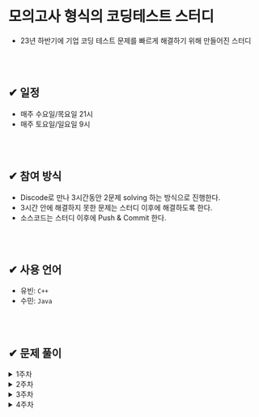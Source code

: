 # 모의고사 형식의 코딩테스트 스터디
- 23년 하반기에 기업 코딩 테스트 문제를 빠르게 해결하기 위해 만들어진 스터디

</br>
</br>

## ✔ 일정
- 매주 수요일/목요일 21시
- 매주 토요일/일요일 9시

</br>
</br>

## ✔ 참여 방식
- Discode로 만나 3시간동안 2문제 solving 하는 방식으로 진행한다.
- 3시간 안에 해결하지 못한 문제는 스터디 이후에 해결하도록 한다.
- 소스코드는 스터디 이후에 Push & Commit 한다.

</br>
</br>

## ✔ 사용 언어
- 유빈: `C++` 
- 수민: `Java`


</br>
</br>


## ✔ 문제 풀이
  <details>
  <summary>1주차</summary>
  <div markdown="1">
  
  ### 23.07.07 금요일
  [1. 백준 17070 파이프 옮기기1](https://www.acmicpc.net/problem/17070)   </br>
  [2. 백준 17406 배열 돌리기 4](https://www.acmicpc.net/problem/17406)

  ### 23.07.08 토요일
  [1. 백준 20165 인내의도미노장인호석](https://www.acmicpc.net/problem/20165)   </br>
  [2. 백준 21609 상어중학교](https://www.acmicpc.net/problem/21609)

  ### 23.07.09 일요일
  [1. 백준 16197 두동전](https://www.acmicpc.net/problem/16197) </br>
  [2. 벡준 3190 뱀](https://www.acmicpc.net/problem/3190)


  </div>
  </details>

   <details>
  <summary>2주차</summary>
  <div markdown="1">
    
  ### 23.07.12 수요일
  [1. 백준 14502 연구소](https://www.acmicpc.net/problem/14502) </br>
  [2. 벡준 2638_치즈](https://www.acmicpc.net/problem/2638)

  ### 23.07.14 금요일
  [1. 백준 17135_캐슬 디펜스](https://www.acmicpc.net/problem/17135) </br>
  [2. SWEA_벽돌깨기](https://swexpertacademy.com/main/code/problem/problemDetail.do?contestProbId=AWXRQm6qfL0DFAUo)

  ### 23.07.15 토요일
  [1. 백준 1956_운동](https://www.acmicpc.net/problem/1956) </br>
  [2. SWEA_수영장](https://swexpertacademy.com/main/code/problem/problemDetail.do?contestProbId=AV5PpFQaAQMDFAUq)


  ### 23.07.16 일요일
  [1. 백준_5427_불](https://www.acmicpc.net/problem/5427) </br>
  [2. 백준_2573_빙산](https://www.acmicpc.net/problem/2573) 
  
   </div>
  </details>

  <details>
  <summary>3주차</summary>
  <div markdown="1">
  
  ### 23.07.19 수요일
  [1. 백준_17141_연구소2](https://www.acmicpc.net/problem/17141)   </br>
  [2. SWEA_활주로 건설](https://swexpertacademy.com/main/code/problem/problemDetail.do?contestProbId=AWIeW7FakkUDFAVH)

  ### 23.07.21 금요일
  [1. 백준_2206_벽 부수고 이동하기](https://www.acmicpc.net/problem/2206) </br>
  [2. 백준_16929_Two Dots](https://www.acmicpc.net/problem/16929)

  ### 23.07.22 토요일
  [1. 백준_16947_서울지하철2호선](https://www.acmicpc.net/problem/16947) </br>
  [2. 백준_16954_움직이는 미로 탈출](https://www.acmicpc.net/problem/16954)


  ### 23.07.23 일요일
  [1. 백준_1600_말이 되고픈 원숭이](https://www.acmicpc.net/problem/1600) </br>
  [2. 백준_17836_공주님을 구해라!](https://www.acmicpc.net/problem/17836) 
  </div>
  </details>

  <details>
  <summary>4주차</summary>
  <div markdown="1">

  ### 4주차 특별 과제 -> 1,2,3주차 못풀었던 문제 다 풀어오기.
  

  </div>
  </details>
  
